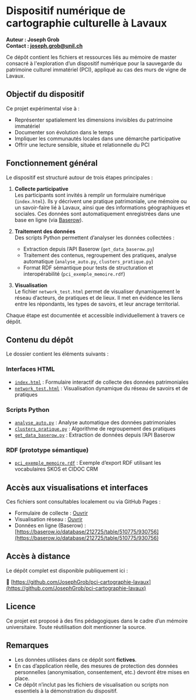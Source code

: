# Dispositif numérique de cartographie culturelle à Lavaux

**Auteur : Joseph Grob**  
**Contact : joseph.grob@unil.ch**

Ce dépôt contient les fichiers et ressources liés au mémoire de master consacré à l'exploration d’un dispositif numérique pour la sauvegarde du patrimoine culturel immatériel (PCI), appliqué au cas des murs de vigne de Lavaux.

## Objectif du dispositif

Ce projet expérimental vise à :

- Représenter spatialement les dimensions invisibles du patrimoine immatériel
- Documenter son évolution dans le temps
- Impliquer les communautés locales dans une démarche participative
- Offrir une lecture sensible, située et relationnelle du PCI

## Fonctionnement général

Le dispositif est structuré autour de trois étapes principales :

1. **Collecte participative**  
   Les participants sont invités à remplir un formulaire numérique (`index.html`). Ils y décrivent une pratique patrimoniale, une mémoire ou un savoir-faire lié à Lavaux, ainsi que des informations géographiques et sociales. Ces données sont automatiquement enregistrées dans une base en ligne (via [Baserow](https://baserow.io)).

2. **Traitement des données**  
   Des scripts Python permettent d’analyser les données collectées :
   - Extraction depuis l’API Baserow (`get_data_baserow.py`)
   - Traitement des contenus, regroupement des pratiques, analyse automatique (`analyse_auto.py`, `clusters_pratique.py`)
   - Format RDF sémantique pour tests de structuration et interopérabilité (`pci_exemple_memoire.rdf`)

3. **Visualisation**  
   Le fichier `network_test.html` permet de visualiser dynamiquement le réseau d’acteurs, de pratiques et de lieux. Il met en évidence les liens entre les répondants, les types de savoirs, et leur ancrage territorial.

Chaque étape est documentée et accessible individuellement à travers ce dépôt.

## Contenu du dépôt

Le dossier contient les éléments suivants :

### Interfaces HTML

- [`index.html`](index.html) : Formulaire interactif de collecte des données patrimoniales  
- [`network_test.html`](network_test.html) : Visualisation dynamique du réseau de savoirs et de pratiques  

### Scripts Python

- [`analyse_auto.py`](analyse_auto.py) : Analyse automatique des données patrimoniales  
- [`clusters_pratique.py`](clusters_pratique.py) : Algorithme de regroupement des pratiques  
- [`get_data_baserow.py`](get_data_baserow.py) : Extraction de données depuis l’API Baserow  

### RDF (prototype sémantique)

- [`pci_exemple_memoire.rdf`](export_rdf.py) : Exemple d’export RDF utilisant les vocabulaires SKOS et CIDOC CRM  

## Accès aux visualisations et interfaces

Ces fichiers sont consultables localement ou via GitHub Pages :

- Formulaire de collecte : [Ouvrir](https://josephgrob.github.io/pci-cartographie-lavaux/index.html)
- Visualisation réseau : [Ouvrir](https://josephgrob.github.io/pci-cartographie-lavaux/network_test.html)
- Données en ligne (Baserow) : [https://baserow.io/database/212725/table/510775/930756](https://baserow.io/database/212725/table/510775/930756)

## Accès à distance

Le dépôt complet est disponible publiquement ici :

🔗 [https://github.com/JosephGrob/pci-cartographie-lavaux](https://github.com/JosephGrob/pci-cartographie-lavaux)

## Licence

Ce projet est proposé à des fins pédagogiques dans le cadre d’un mémoire universitaire. Toute réutilisation doit mentionner la source.

## Remarques

- Les données utilisées dans ce dépôt sont **fictives**.
- En cas d’application réelle, des mesures de protection des données personnelles (anonymisation, consentement, etc.) devront être mises en place.
- Ce dépôt n’inclut pas les fichiers de visualisation ou scripts non essentiels à la démonstration du dispositif.
